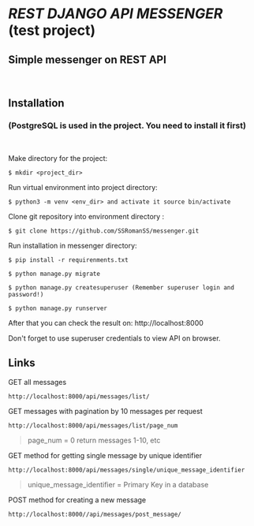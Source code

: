 # *REST DJANGO API MESSENGER* (test project)
## Simple messenger on REST API
<br />

## Installation
### (PostgreSQL is used in the project. You need to install it first)
<br/>

Make directory for the project:
```
$ mkdir <project_dir>
```
Run virtual environment into project directory:
```
$ python3 -m venv <env_dir> and activate it source bin/activate
```
Clone git repository into environment directory :
```
$ git clone https://github.com/SSRomanSS/messenger.git
```
Run installation in messenger directory:
```
$ pip install -r requirenments.txt
```
```
$ python manage.py migrate
```
```
$ python manage.py createsuperuser (Remember superuser login and password!)
```
```
$ python manage.py runserver
```
After that you can check the result on: http://localhost:8000

Don't forget to use superuser credentials to view API on browser.

## Links
GET all messages
```
http://localhost:8000/api/messages/list/
```
GET messages with pagination by 10 messages per request
```
http://localhost:8000/api/messages/list/page_num
```
> page_num = 0 return messages 1-10, etc

GET method for getting single message by unique identifier
```
http://localhost:8000/api/messages/single/unique_message_identifier
```
> unique_message_identifier = Primary Key in a database

POST method for creating a new message
```
http://localhost:8000//api/messages/post_message/
